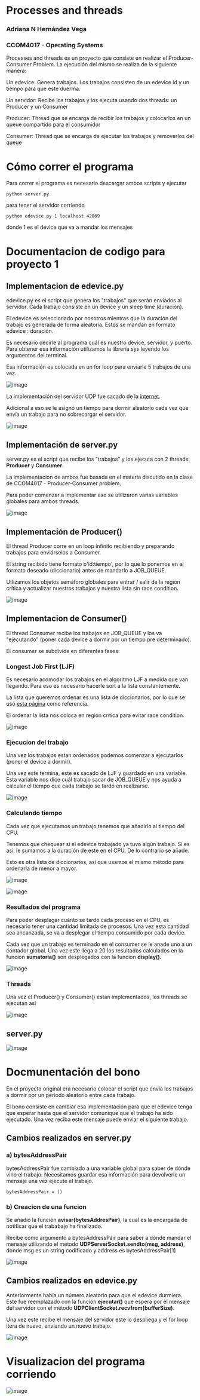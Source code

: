 # Processes and threads
### Adriana N Hernández Vega
### CCOM4017 - Operating Systems

Processes and threads es un proyecto que consiste en realizar el Producer-Consumer Problem. La ejecución del mismo se realiza de la siguiente manera:

Un edevice: Genera trabajos. Los trabajos consisten de un edevice id y un tiempo para que este duerma.

Un servidor: Recibe los trabajos y los ejecuta usando dos threads: un Producer y un Consumer

Producer: Thread que se encarga de recibir los trabajos y colocarlos en un queue compartido para el consumidor

Consumer: Thread que se encarga de ejecutar los trabajos y removerlos del queue 

# Cómo correr el programa

Para correr el programa es necesario descargar ambos scripts y ejecutar

```
python server.py
```

para tener el servidor corriendo 

```
python edevice.py 1 localhost 42069
```

donde 1 es el device que va a mandar los mensajes

# Documentacion de codigo para proyecto 1 
## Implementacion de edevice.py

edevice.py es el script que genera los "trabajos" que serán enviados al servidor. Cada trabajo consiste en un device y un sleep time (duración).

El edevice es seleccionado por nosotros mientras que la duración del trabajo es generada de forma aleatoria. Estos se mandan en formato edevice : duración.

Es necesario decirle al programa cuál es nuestro device, servidor, y puerto. Para obtener esa información utilizamos la librería sys leyendo los argumentos del terminal.

Esa información es colocada en un for loop para enviarle 5 trabajos de una vez.

![image](https://github.com/nekotletta/os/assets/99048617/1ff9c5e6-5105-43a9-8c56-06f5ad43d237)


La implementación del servidor UDP fue sacado de la [internet](https://pythontic.com/modules/socket/udp-client-server-example).

Adicional a eso se le asignó un tiempo para dormir aleatorio cada vez que envía un trabajo para no sobrecargar el servidor. 

![image](https://github.com/nekotletta/os/assets/99048617/10f141be-756c-4161-91b5-d3c489cf8ac9)


## Implementación de server.py

server.py es el script que recibe los "trabajos" y los ejecuta con 2 threads: **Producer** y **Consumer**.

La implementacion de ambos fue basada en el materia discutido en la clase de CCOM4017 - Producer-Consumer problem.

Para poder comenzar a implementar eso se utilizaron varias variables globales para ambos threads.

![image](https://github.com/nekotletta/os/assets/99048617/a5a4ca5f-015a-4877-b127-ab8db18326cd)


## Implementación de Producer()

El thread Producer corre en un loop infinito recibiendo y preparando trabajos para enviárselos a Consumer.

El string recibido tiene formato b'id:tiempo', por lo que lo ponemos en el formato deseado (diccionario) antes de mandarlo a JOB_QUEUE.

Utlizamos los objetos semáforo globales para entrar / salir de la región crítica y actualizar nuestros trabajos y nuestra lista sin race condition.

![image](https://github.com/nekotletta/os/assets/99048617/ef96cb5e-c3d6-44c4-bbd2-70c6cb09ad2a)

## Implementacion de Consumer()

El thread Consumer recibe los trabajos en JOB_QUEUE y los va "ejecutando" (poner cada device a dormir por un tiempo pre determinado).

El consumer se subdivide en diferentes fases:

### Longest Job First (LJF)

Es necesario acomodar los trabajos en el algoritmo LJF a medida que van llegando. Para eso es necesario hacerle sort a la lista constantemente. 

La lista que queremos ordenar es una lista de diccionarios, por lo que se usó  [esta página](https://note.nkmk.me/en/python-dict-list-sort/) como referencia.

El ordenar la lista nos coloca en región crítica para evitar race condition. 

![image](https://github.com/nekotletta/os/assets/99048617/52d7b995-0b30-4a28-b375-1df8b8128df1)

### Ejecucion del trabajo 

Una vez los trabajos estan ordenados podemos comenzar a ejecutarlos (poner el device a dormir).

Una vez este termina, este es sacado de LJF y guardado en una variable. Esta variable nos dice cuál trabajo sacar de JOB_QUEUE y nos ayuda a calcular el tiempo que cada trabajo se tardó en realizarse.

![image](https://github.com/nekotletta/os/assets/99048617/dd69c9fc-7c77-4ed1-b6f8-2858abed643a)

### Calculando tiempo

Cada vez que ejecutamos un trabajo tenemos que añadirlo al tiempo del CPU.

Tenemos que chequear si el edevice trabajado ya tuvo algún trabajo. Si es así, le sumamos a la duración de este en el CPU. De lo contrario se añade.

Esto es otra lista de diccionarios, así que usamos el mismo método para ordenarla de menor a mayor.

![image](https://github.com/nekotletta/os/assets/99048617/f5a4235b-7f2e-47d7-b4e0-4cc025f39735)

![image](https://github.com/nekotletta/os/assets/99048617/f801b22a-c0a0-44a4-a8fd-8b08c7a867d7)


### Resultados del programa

Para poder desplagar cuánto se tardó cada proceso en el CPU, es necesario tener una cantidad limitada de procesos. Una vez esta cantidad sea ancanzada, se va a desplegar el tiempo consumido por cada device.

Cada vez que un trabajo es terminado en el consumer se le anade uno a un contador global. Una vez este llega a 20 los resultados calculados en la funcion **sumatoria()** son desplegados con la funcion **display().**

![image](https://github.com/nekotletta/os/assets/99048617/8630418c-309d-44e0-aca8-6d4eb844086b)


### Threads

Una vez el Producer() y Consumer() estan implementados, los threads se ejecutan así

![image](https://github.com/nekotletta/os/assets/99048617/5c59506a-b6d7-4ce9-aa3e-fe28892ee846)


## server.py

![image](https://github.com/nekotletta/os/assets/99048617/697a970d-b360-4ec9-b294-cf5a92edc048)


# Docmunentación del bono

En el proyecto original era necesario colocar el script que envía los trabajos a dormir por un periodo aleatorio entre cada trabajo.

El bono consiste en cambiar esa implementación para que el edevice tenga que esperar hasta que el servidor comunique que el trabajo ha sido ejecutado. Una vez reciba este mensaje puede enviar el siguiente trabajo.


## Cambios realizados en server.py

### a) bytesAddressPair

bytesAddressPair fue cambiado a una variable global para saber de dónde vino el trabajo. Necesitamos guardar esa información para devolverle un mensaje una vez ejecute el trabajo. 

```
bytesAddressPair = ()
```

### b) Creacion de una funcion 

Se añadió la función **avisar(bytesAddresPair)**, la cual es la encargada de notificar que el trababajo ha finalizado.

Recibe como argumento a bytesAddressPair para saber a dónde mandar el mensaje utliizando el método **UDPServerSocket.sendto(msg, address)**, donde msg es un string codificado y address es bytesAddressPair[1]

![image](https://github.com/nekotletta/os/assets/99048617/cd3252f2-7d79-49db-93f8-8eecfc64b429)


## Cambios realizados en edevice.py

Anteriormente había un número aleatorio para que el edevice durmiera. Este fue reemplazado con la función **ejecutar()** que espera por el mensaje del servidor con el método **UDPClientSocket.recvfrom(bufferSize)**.

Una vez este recibe el mensaje del servidor este lo despliega y el for loop itera de nuevo, enviando un nuevo trabajo. 

![image](https://github.com/nekotletta/os/assets/99048617/d65320ca-5901-4aff-a168-55682a5bfb78)


# Visualizacion del programa corriendo

![image](https://github.com/nekotletta/os/assets/99048617/a8320411-bdfb-442f-b984-ad999b463c04)


